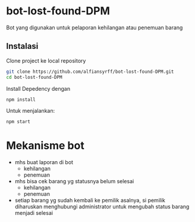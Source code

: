 # bot-lost-found-DPM

Bot yang digunakan untuk pelaporan kehilangan atau penemuan barang

## Instalasi

Clone project ke local repository

```bash
git clone https://github.com/alfiansyrff/bot-lost-found-DPM.git
cd bot-lost-found-DPM
```

Install Depedency dengan 

```bash
npm install
```

Untuk menjalankan: 
```bash
npm start
```

# Mekanisme bot 
- mhs buat laporan di bot
  - kehilangan
  - penemuan
- mhs bisa cek barang yg statusnya belum selesai
  - kehilangan
  - penemuan
 - setiap barang yg sudah kembali ke pemilik asalnya, si pemilik diharuskan menghubungi administrator untuk mengubah status barang menjadi selesai
